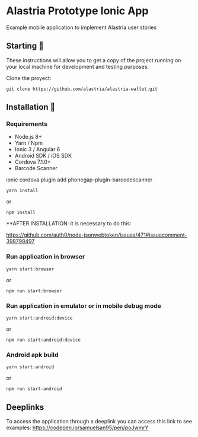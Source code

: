 # Alastria Prototype Ionic App

Example mobile application to implement Alastria user stories

## Starting 🚀

These instructions will allow you to get a copy of the project running on your local machine for development and testing purposes:

Clone the proyect:
```
git clone https://github.com/alastria/alastria-wallet.git
```

## Installation 🔧

### Requirements
* Node.js 8+
* Yarn / Npm
* Ionic 3 / Angular 6
* Android SDK / iOS SDK
* Cordova 7.1.0+
* Barcode Scanner

ionic cordova plugin add phonegap-plugin-barcodescanner

```
yarn install
```
or
```
npm install
```

**AFTER INSTALLATION: it is necessary to do this:

https://github.com/auth0/node-jsonwebtoken/issues/471#issuecomment-398798497



### Run application in browser
```
yarn start:browser
```
or
```
npm run start:browser
```

### Run application in emulator or in mobile debug mode
```
yarn start:android:device
```
or
```
npm run start:android:device
```

### Android apk build
```
yarn start:android
```
or
```
npm run start:android
```

## Deeplinks
To access the application through a deeplink you can access this link to see examples: https://codepen.io/samuelsan95/pen/poJwmrY
